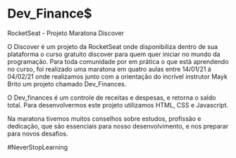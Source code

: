 # Dev_Finance$
RocketSeat - Projeto Maratona Discover

O Discover é um projeto da RocketSeat onde disponibiliza dentro de sua plataforma o curso gratuito discover para quem quer iniciar no mundo da programação. Para toda comunidade por em prática o que está aprendendo no curso, foi realizado uma maratona em quatro aulas entre 14/01/21 á 04/02/21 onde realizamos junto com a orientação do incrível instrutor Mayk Brito um projeto chamado Dev_Finances.

O Dev_finances é um controle de receitas e despesas, e retorna o saldo total. Para desenvolvermos este projeto utilizamos HTML, CSS e Javascript.

Na maratona tivemos muitos conselhos sobre estudos, profissão e dedicação, que são essenciais para nosso desenvolvimento, e nos preparar para novos desafios.

#NeverStopLearning 
